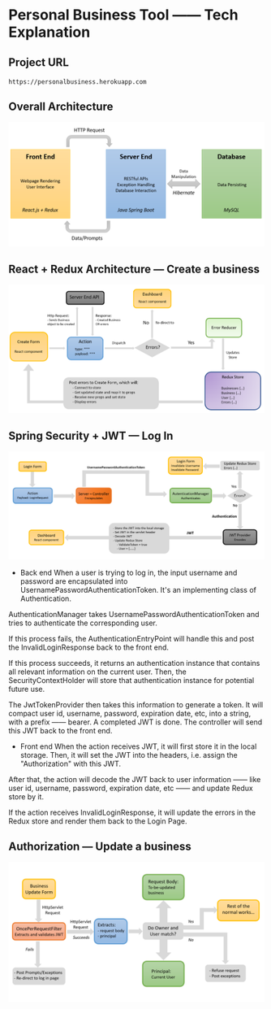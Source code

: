# Personal Business Tool —— Tech Explanation

## Project URL
    https://personalbusiness.herokuapp.com


## Overall Architecture
![Alt text](/images/OverallArchitecture.png?raw=true "Overall Architecture")


## React + Redux Architecture — Create a business
![Alt text](/images/React+ReduxCreatebusiness.png?raw=true "React + Redux - Create business")


## Spring Security + JWT — Log In
![Alt text](/images/Authentication.png?raw=true "Spring Security + JWT — Log In")

* Back end
When a user is trying to log in, the input username and password are encapsulated into UsernamePasswordAuthenticationToken. It's an implementing class of Authentication. 

AuthenticationManager takes UsernamePasswordAuthenticationToken and tries to authenticate the corresponding user.

If this process fails, the AuthenticationEntryPoint will handle this and post the InvalidLoginResponse back to the front end.

If this process succeeds, it returns an authentication instance that contains all relevant information on the current user. Then, the SecurityContextHolder will store that authentication instance for potential future use. 

The JwtTokenProvider then takes this information to generate a token. It will compact user id, username, password, expiration date, etc, into a string, with a prefix —— bearer. A completed JWT is done. The controller will send this JWT back to the front end. 

* Front end
When the action receives JWT, it will first store it in the local storage. Then, it will set the JWT into the headers, i.e. assign the "Authorization" with this JWT.

After that, the action will decode the JWT back to user information —— like user id, username, password, expiration date, etc —— and update Redux store by it. 

If the action receives InvalidLoginResponse, it will update the errors in the Redux store and render them back to the Login Page.


## Authorization — Update a business
![Alt text](/images/Autorization.png?raw=true "Authorization — Update a business")

